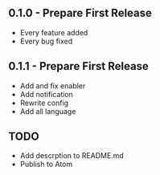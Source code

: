 ## 0.1.0 - Prepare First Release
* Every feature added
* Every bug fixed
## 0.1.1 - Prepare First Release
* Add and fix enabler
* Add notification
* Rewrite config
* Add all language
## TODO
* Add descrption to README.md
* Publish to Atom
